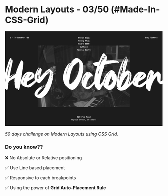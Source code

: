 # Modern Layouts - 03/50 (#Made-In-CSS-Grid)

![Screenshot](/assets/images/layout-03-screenshot.png)

_50 days challenge on Modern Layouts using CSS Grid._

### Do you know??

❌ No Absolute or Relative positioning

✅ Use Line based placement

✅ Responsive to each breakpoints

✅ Using the power of **Grid Auto-Placement Rule**
